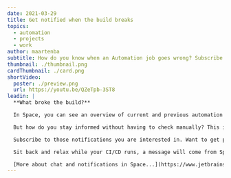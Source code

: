 ```yaml
---
date: 2021-03-29
title: Get notified when the build breaks
topics:
  - automation
  - projects
  - work
author: maartenba
subtitle: How do you know when an Automation job goes wrong? Subscribe to notifications!
thumbnail: ./thumbnail.png
cardThumbnail: ./card.png
shortVideo:
  poster: ./preview.png
  url: https://youtu.be/QZeTpb-3ST8
leadin: |
  **What broke the build?**

  In Space, you can see an overview of current and previous automation job executions. You can check details for each job, look at their status, and dive into the logs when needed.

  But how do you stay informed without having to check manually? This is where notifications come in.

  Subscribe to those notifications you are interested in. Want to get pinged when a job runs? Or only when a job fails? For your commits only, or for everybody on the team? The choice is yours.

  Sit back and relax while your CI/CD runs, a message will come from Space when it matters to you.

  [More about chat and notifications in Space...](https://www.jetbrains.com/help/space/chats.html)
---
```


